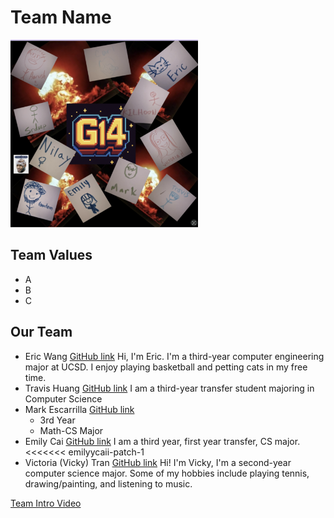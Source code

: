 # Team Name
<img src="brand.png" alt="Brand image" width="300" height="300">

## Team Values
- A
- B
- C

## Our Team
- Eric Wang [GitHub link](https://j5995.github.io/Github-Pages/)
  Hi, I'm Eric. I'm a third-year computer engineering major at UCSD. I enjoy playing basketball and petting cats in my free time.
- Travis Huang [GitHub link](https://github.com/travishuang24)
  I am a third-year transfer student majoring in Computer Science
- Mark Escarrilla [GitHub link](https://yscmark.github.io/about-me/)
  - 3rd Year
  - Math-CS Major
- Emily Cai [GitHub link](https://github.com/emilyycaii)
  I am a third year, first year transfer, CS major.<<<<<<< emilyycaii-patch-1
- Victoria (Vicky) Tran [GitHub link](https://victoriatr6n.github.io/cse110lab1/)
  Hi! I'm Vicky, I'm a second-year computer science major. Some of my hobbies include playing tennis, drawing/painting, and listening to music. 

[Team Intro Video](videos/placeholder.txt)
